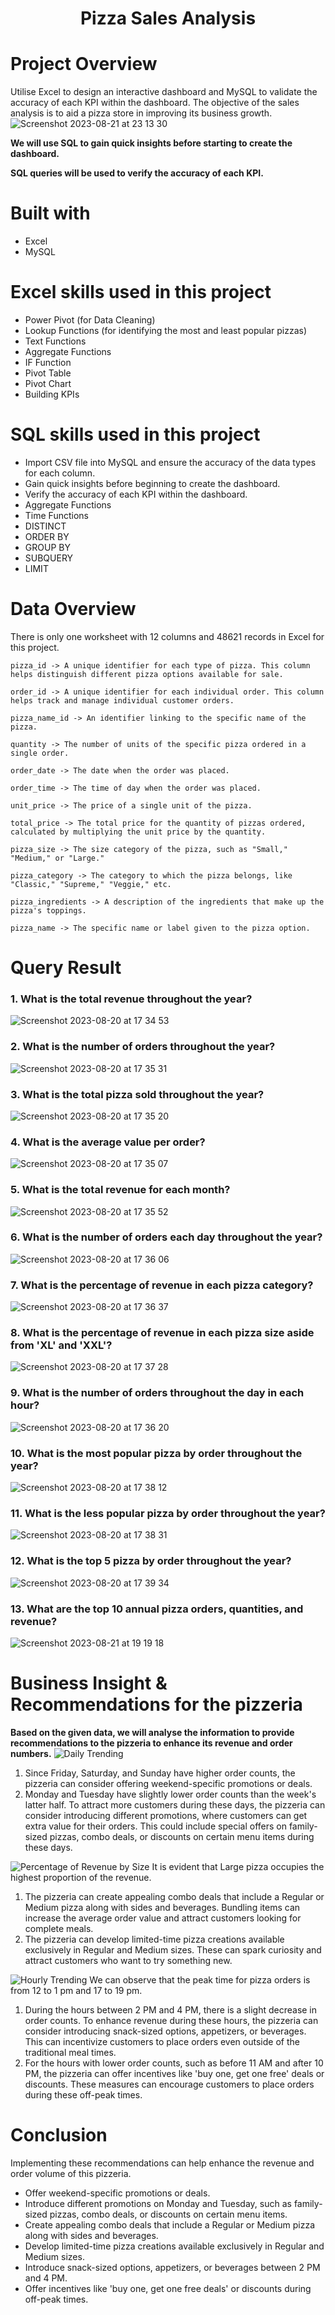# <p align="center">Pizza Sales Analysis</p> 
# Project Overview
Utilise Excel to design an interactive dashboard and MySQL to validate the accuracy of each KPI within the dashboard. 
The objective of the sales analysis is to aid a pizza store in improving its business growth.
![Screenshot 2023-08-21 at 23 13 30](https://github.com/AnalystEric/Sales_Analysis---Pizza/assets/127030648/0f6ded24-107f-4697-ab34-2533b4212a6d)



**We will use SQL to gain quick insights before starting to create the dashboard.**

**SQL queries will be used to verify the accuracy of each KPI.**


# Built with
* Excel
* MySQL

# Excel skills used in this project
* Power Pivot (for Data Cleaning)
* Lookup Functions (for identifying the most and least popular pizzas)
* Text Functions
* Aggregate Functions
* IF Function
* Pivot Table
* Pivot Chart
* Building KPIs

# SQL skills used in this project
* Import CSV file into MySQL and ensure the accuracy of the data types for each column.
* Gain quick insights before beginning to create the dashboard.
* Verify the accuracy of each KPI within the dashboard.
* Aggregate Functions
* Time Functions
* DISTINCT
* ORDER BY
* GROUP BY
* SUBQUERY
* LIMIT

# Data Overview
There is only one worksheet with 12 columns and 48621 records in Excel for this project.

    pizza_id -> A unique identifier for each type of pizza. This column helps distinguish different pizza options available for sale.

    order_id -> A unique identifier for each individual order. This column helps track and manage individual customer orders.

    pizza_name_id -> An identifier linking to the specific name of the pizza.

    quantity -> The number of units of the specific pizza ordered in a single order.

    order_date -> The date when the order was placed.

    order_time -> The time of day when the order was placed.

    unit_price -> The price of a single unit of the pizza.

    total_price -> The total price for the quantity of pizzas ordered, calculated by multiplying the unit price by the quantity.

    pizza_size -> The size category of the pizza, such as "Small," "Medium," or "Large."

    pizza_category -> The category to which the pizza belongs, like "Classic," "Supreme," "Veggie," etc.

    pizza_ingredients -> A description of the ingredients that make up the pizza's toppings.

    pizza_name -> The specific name or label given to the pizza option.

# Query Result

### 1. What is the total revenue throughout the year?

![Screenshot 2023-08-20 at 17 34 53](https://github.com/AnalystEric/Sales_Analysis---Pizza/assets/127030648/b7b485e4-a19c-449d-9701-9ecc6ddb9437)

### 2. What is the number of orders throughout the year?

![Screenshot 2023-08-20 at 17 35 31](https://github.com/AnalystEric/Sales_Analysis---Pizza/assets/127030648/89d72a38-b136-4ed5-b67b-7fe942a88bba)

### 3. What is the total pizza sold throughout the year?
![Screenshot 2023-08-20 at 17 35 20](https://github.com/AnalystEric/Sales_Analysis---Pizza/assets/127030648/f7a101cc-4aa0-4d6e-b5a1-0114126b4a87)

### 4. What is the average value per order?

![Screenshot 2023-08-20 at 17 35 07](https://github.com/AnalystEric/Sales_Analysis---Pizza/assets/127030648/49189741-bfbb-465f-9482-5b715e56bd21)

### 5. What is the total revenue for each month?

![Screenshot 2023-08-20 at 17 35 52](https://github.com/AnalystEric/Sales_Analysis---Pizza/assets/127030648/d549ab52-8004-4a05-b47b-9d7d7bc5b13f)

### 6. What is the number of orders each day throughout the year?

![Screenshot 2023-08-20 at 17 36 06](https://github.com/AnalystEric/Sales_Analysis---Pizza/assets/127030648/a65df8b9-b7b3-4dd5-9260-e2a3ff4f3f67)

### 7. What is the percentage of revenue in each pizza category?

![Screenshot 2023-08-20 at 17 36 37](https://github.com/AnalystEric/Sales_Analysis---Pizza/assets/127030648/f3aedb38-c273-4979-896a-36b8d58a996b)

### 8. What is the percentage of revenue in each pizza size aside from 'XL' and 'XXL'?

![Screenshot 2023-08-20 at 17 37 28](https://github.com/AnalystEric/Sales_Analysis---Pizza/assets/127030648/50dc5d40-495e-4467-9104-a4cca7983d4e)

### 9. What is the number of orders throughout the day in each hour?

![Screenshot 2023-08-20 at 17 36 20](https://github.com/AnalystEric/Sales_Analysis---Pizza/assets/127030648/902fce23-e2f9-45c3-8daf-f51d6eaff5b5)

### 10. What is the most popular pizza by order throughout the year?

![Screenshot 2023-08-20 at 17 38 12](https://github.com/AnalystEric/Sales_Analysis---Pizza/assets/127030648/d9f8ff6d-8117-4fec-9cb9-491a0536c0f6)

### 11. What is the less popular pizza by order throughout the year?

![Screenshot 2023-08-20 at 17 38 31](https://github.com/AnalystEric/Sales_Analysis---Pizza/assets/127030648/72db2bf6-455d-466f-930d-7ae7a277cb4e)

### 12. What is the top 5 pizza by order throughout the year?

![Screenshot 2023-08-20 at 17 39 34](https://github.com/AnalystEric/Sales_Analysis---Pizza/assets/127030648/3340f146-fc27-41b3-8136-b164be5dd780)

### 13.	What are the top 10 annual pizza orders, quantities, and revenue?


![Screenshot 2023-08-21 at 19 19 18](https://github.com/AnalystEric/Sales_Analysis---Pizza/assets/127030648/a3093a91-6619-4da3-bb51-52680a395813)








# Business Insight & Recommendations for the pizzeria
**Based on the given data, we will analyse the information to provide recommendations to the pizzeria to enhance its revenue and order numbers.**
![Daily Trending](https://github.com/AnalystEric/Sales_Analysis---Pizza/assets/127030648/6587ae5a-c9c6-475e-9569-b52b347250c5)
1. Since Friday, Saturday, and Sunday have higher order counts, the pizzeria can consider offering weekend-specific promotions or deals.
2. Monday and Tuesday have slightly lower order counts than the week's latter half. To attract more customers during these days, the pizzeria can consider introducing different promotions, where customers can get extra value for their orders. This could include special offers on family-sized pizzas, combo deals, or discounts on certain menu items during these days.


![Percentage of Revenue by Size](https://github.com/AnalystEric/Sales_Analysis---Pizza/assets/127030648/2fbfd32f-2b0b-4ddc-934e-ab4cf3f4b9a8)
It is evident that Large pizza occupies the highest proportion of the revenue. 
1. The pizzeria can create appealing combo deals that include a Regular or Medium pizza along with sides and beverages. Bundling items can increase the average order value and attract customers looking for complete meals.
2. The pizzeria can develop limited-time pizza creations available exclusively in Regular and Medium sizes. These can spark curiosity and attract customers who want to try something new.

![Hourly Trending](https://github.com/AnalystEric/Sales_Analysis---Pizza/assets/127030648/b34ebe51-a50b-484e-8243-ad6e952721e6)
We can observe that the peak time for pizza orders is from 12 to 1 pm and 17 to 19 pm.
1. During the hours between 2 PM and 4 PM, there is a slight decrease in order counts. To enhance revenue during these hours, the pizzeria can consider introducing snack-sized options, appetizers, or beverages. This can incentivize customers to place orders even outside of the traditional meal times.
2. For the hours with lower order counts, such as before 11 AM and after 10 PM, the pizzeria can offer incentives like 'buy one, get one free' deals or discounts. These measures can encourage customers to place orders during these off-peak times.

# Conclusion
Implementing these recommendations can help enhance the revenue and order volume of this pizzeria.
* Offer weekend-specific promotions or deals.
* Introduce different promotions on Monday and Tuesday, such as family-sized pizzas, combo deals, or discounts on certain menu items.
* Create appealing combo deals that include a Regular or Medium pizza along with sides and beverages.
* Develop limited-time pizza creations available exclusively in Regular and Medium sizes.
* Introduce snack-sized options, appetizers, or beverages between 2 PM and 4 PM.
* Offer incentives like 'buy one, get one free deals' or discounts during off-peak times.

